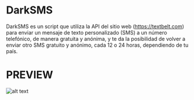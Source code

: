 # DarkSMS
DarkSMS es un script que utiliza la API del sitio web (https://textbelt.com) para enviar un mensaje de texto personalizado (SMS) a un número telefónico, de manera gratuita y anónima, y te da la posibilidad de volver a enviar otro SMS gratuito y anónimo, cada 12 o 24 horas, dependiendo de tu país.
# PREVIEW
![alt text](link)

